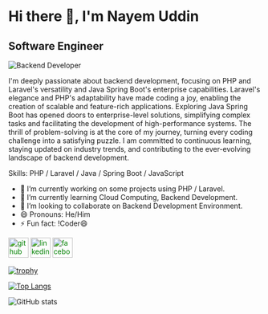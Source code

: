 
# Hi there 👋, I'm Nayem Uddin
## Software Engineer
![Backend Developer](https://img.freepik.com/free-photo/html-system-website-concept_23-2150376770.jpg?w=1380&t=st=1699643461~exp=1699644061~hmac=87d9b2d413d00d84d7d0af84c11dd493a1ee5c7343fff5a5e8444bbcb3c35a98)

I'm deeply passionate about backend development, focusing on PHP and Laravel's versatility and Java Spring Boot's enterprise capabilities. Laravel's elegance and PHP's adaptability have made coding a joy, enabling the creation of scalable and feature-rich applications. Exploring Java Spring Boot has opened doors to enterprise-level solutions, simplifying complex tasks and facilitating the development of high-performance systems. The thrill of problem-solving is at the core of my journey, turning every coding challenge into a satisfying puzzle. I am committed to continuous learning, staying updated on industry trends, and contributing to the ever-evolving landscape of backend development.

Skills: PHP / Laravel / Java / Spring Boot / JavaScript

- 🔭 I’m currently working on some projects using PHP / Laravel. 
- 🌱 I’m currently learning Cloud Computing, Backend Development. 
- 👯 I’m looking to collaborate on Backend Development Environment. 
- 😄 Pronouns: He/Him 
- ⚡ Fun fact: !Coder😄 


[<img src='https://cdn.jsdelivr.net/npm/simple-icons@3.0.1/icons/github.svg' style="color:green" alt='github' height='40'>](https://github.com/nayem1108)  [<img src='https://cdn.jsdelivr.net/npm/simple-icons@3.0.1/icons/linkedin.svg' style="color:green" alt='linkedin' height='40'>](https://www.linkedin.com/in/nayem11/)  [<img src='https://cdn.jsdelivr.net/npm/simple-icons@3.0.1/icons/facebook.svg' style="color:green" alt='facebook' height='40'>](https://www.facebook.com/naayem.1108)  

[![trophy](https://github-profile-trophy.vercel.app/?username=nayem1108)](https://github.com/ryo-ma/github-profile-trophy)

[![Top Langs](https://github-readme-stats.vercel.app/api/top-langs/?username=nayem1108)](https://github.com/anuraghazra/github-readme-stats)

![GitHub stats](https://github-readme-stats.vercel.app/api?username=nayem1108&show_icons=true)  
